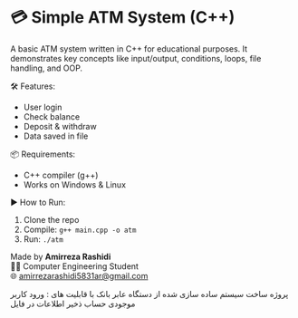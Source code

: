 # 💳 Simple ATM System (C++)

A basic ATM system written in C++ for educational purposes. It demonstrates key concepts like input/output, conditions, loops, file handling, and OOP.

🛠 Features:
- User login  
- Check balance  
- Deposit & withdraw  
- Data saved in file

📦 Requirements:
- C++ compiler (g++)
- Works on Windows & Linux

▶️ How to Run:
1. Clone the repo  
2. Compile: `g++ main.cpp -o atm`  
3. Run: `./atm`

Made by **Amirreza Rashidi**  
👨‍💻 Computer Engineering Student  
🌐 amirrezarashidi5831ar@gmail.com

پروژه ساخت سیستم ساده سازی شده از دستگاه عابر بانک 
با قابلیت های :
ورود کاربر
موجودی حساب
ذخیر اطلاعات در فایل 


